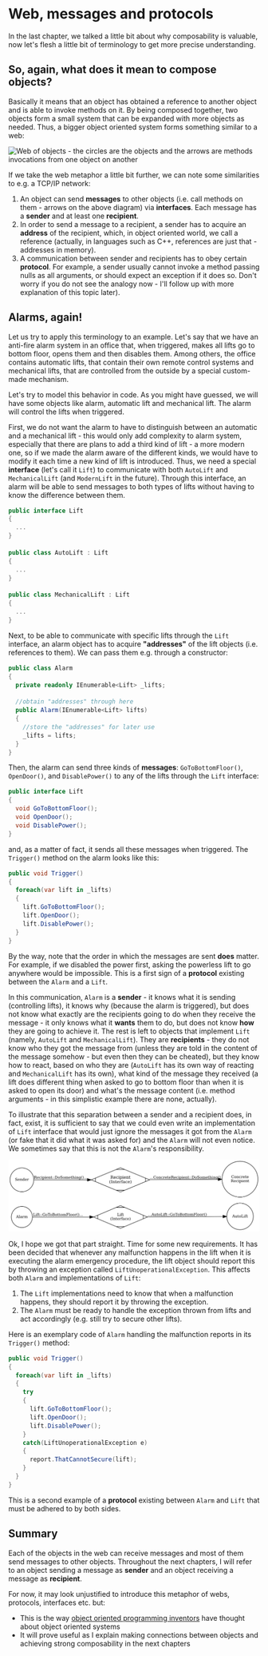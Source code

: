 
Web, messages and protocols
===========================

In the last chapter, we talked a little bit about why composability is
valuable, now let's flesh a little bit of terminology to get more
precise understanding.

So, again, what does it mean to compose objects?
------------------------------------------------

Basically it means that an object has obtained a reference to another
object and is able to invoke methods on it. By being composed together, two
objects form a small system that can be expanded with more objects as
needed. Thus, a bigger object oriented system forms something similar to
a web:

![Web of objects - the circles are the objects and the arrows are methods invocations
from one object on another](images/WebOfObjects.png)

If we take the web metaphor a little bit further, we can note some
similarities to e.g. a TCP/IP network:

1.  An object can send **messages** to other objects (i.e. call methods on them - arrows on the above diagram) via **interfaces**. Each message has a **sender** and at least one **recipient**.
2.  In order to send a message to a recipient, a sender has to acquire an **address** of the recipient, which, in object oriented world, we call a reference (actually, in languages such as C++, references are just that - addresses in memory).
3.  A communication between sender and recipients has to obey certain **protocol**. For example, a sender usually cannot invoke a method passing nulls as all arguments, or should expect an exception if it does so. Don't worry if you do not see the analogy now - I'll follow up with more explanation of this topic later).

## Alarms, again!

Let us try to apply this terminology to an example. Let's say that we have an anti-fire alarm system in an office that, when triggered, makes all lifts go to bottom floor, opens them and then disables them. Among others, the office contains automatic lifts, that contain their own remote control systems and mechanical lifts, that are controlled from the
outside by a special custom-made mechanism.

Let's try to model this behavior in code. As you might have guessed, we will have some objects like alarm, automatic lift and mechanical lift. The alarm will control the lifts when triggered.

First, we do not want the alarm to have to distinguish between an automatic and a mechanical lift - this would only add complexity to alarm system, especially that there are plans to add a third kind of lift - a more modern one, so if we made the alarm aware of the different kinds, we would have to modify it each time a new kind of lift is introduced. Thus, we need a special **interface** (let's call it `Lift`) to communicate with both `AutoLift` and `MechanicalLift` (and `ModernLift` in the future). Through this interface, an alarm will be able to send messages to both types of lifts without having to know the difference between them.

```csharp
public interface Lift
{
  ...
}

public class AutoLift : Lift
{
  ...
}

public class MechanicalLift : Lift
{
  ...
}
```

Next, to be able to communicate with specific lifts through the `Lift`
interface, an alarm object has to acquire **"addresses"** of the lift objects
 (i.e. references to them). We can pass them e.g. through a constructor:

```csharp
public class Alarm
{
  private readonly IEnumerable<Lift> _lifts;

  //obtain "addresses" through here
  public Alarm(IEnumerable<Lift> lifts)
  {
    //store the "addresses" for later use
    _lifts = lifts;
  }
}
```

Then, the alarm can send three kinds of **messages**: `GoToBottomFloor()`,
`OpenDoor()`, and `DisablePower()` to any of the lifts through the
`Lift` interface:

```csharp
public interface Lift
{
  void GoToBottomFloor();
  void OpenDoor();
  void DisablePower();
}
```

and, as a matter of fact, it sends all these messages when triggered. The `Trigger()` method on the alarm looks like this:

```csharp
public void Trigger()
{
  foreach(var lift in _lifts)
  {
    lift.GoToBottomFloor();
    lift.OpenDoor();
    lift.DisablePower();
  }
}
```

By the way, note that the order in which the messages are sent **does**
matter. For example, if we disabled the power first, asking the powerless
lift to go anywhere would be impossible. This is a first sign of a **protocol** existing between the `Alarm` and a `Lift`.

In this communication, `Alarm` is a **sender** - it knows what it is sending (controlling lifts), it knows why (because the alarm is triggered), but does not know what exactly are the recipients going to do when they receive the message - it only knows what it **wants** them to do, but does not know **how** they are going to achieve it. The rest is left to objects that implement `Lift` (namely, `AutoLift` and `MechanicalLift`). They are **recipients** - they do not know who they got the message from (unless they are told in the content of the message somehow - but even then they can be cheated), but they know how to react, based on who they are (`AutoLift` has its own way of reacting and `MechanicalLift` has its own), what kind of the message they received (a lift does different thing when asked to go to bottom floor than when it is asked to open its door) and what's the message content (i.e. method arguments - in this simplistic example there are none, actually).

To illustrate that this separation between a sender and a recipient does, in fact, exist, it is sufficient to say that we could even write an implementation of `Lift` interface that would just ignore the messages it got from the `Alarm` (or fake that it did what it was asked for) and the `Alarm` will not even notice. We sometimes say that this is not the `Alarm`'s responsibility.

![Sender, interface, and recipient](images/SenderRecipientMessage.png)

Ok, I hope we got that part straight. Time for some new requirements. It has been decided that whenever any malfunction happens in the lift when it is executing the alarm emergency procedure, the lift object should report this by throwing an exception called `LiftUnoperationalException`. This affects both `Alarm` and implementations of `Lift`:

1.  The `Lift` implementations need to know that when a malfunction
    happens, they should report it by throwing the exception.
2.  The `Alarm` must be ready to handle the exception thrown from lifts
    and act accordingly (e.g. still try to secure other lifts).

Here is an exemplary code of `Alarm` handling the malfunction reports in its `Trigger()` method:

```csharp
public void Trigger()
{
  foreach(var lift in _lifts)
  {
    try
    {
      lift.GoToBottomFloor();
      lift.OpenDoor();
      lift.DisablePower();
    }
    catch(LiftUnoperationalException e)
    {
      report.ThatCannotSecure(lift);
    }
  }
}
```

This is a second example of a **protocol** existing between `Alarm` and `Lift` that must be adhered to by both sides.

## Summary

Each of the objects in the web can receive messages and most of them
send messages to other objects. Throughout the next chapters, I will
refer to an object sending a message as **sender** and an object receiving a
message as **recipient**.

For now, it may look unjustified to introduce this metaphor of webs, protocols, interfaces etc. but:

*   This is the way [object oriented programming inventors](http://c2.com/cgi/wiki?AlanKayOnMessaging) have thought about object oriented systems
*   It will prove useful as I explain making connections between objects and achieving strong composability in the next chapters
